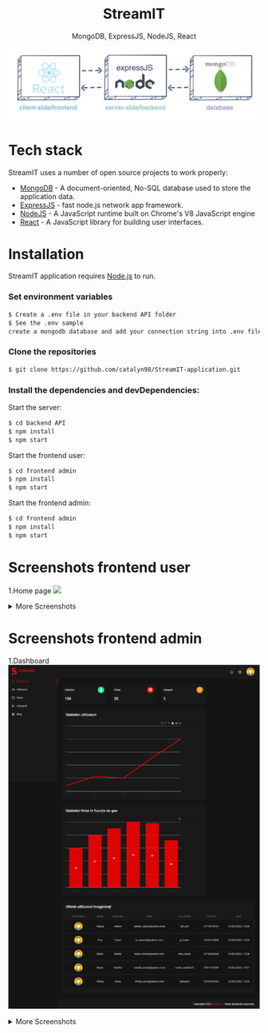 <h1 align="center">
StreamIT
</h1>
<p align="center">
MongoDB, ExpressJS, NodeJS, React
</p>

<img src="https://github.com/georgesimos/readme-assets/blob/master/cinema-plus/mern.png" />

# Tech stack
StreamIT uses a number of open source projects to work properly:
* [MongoDB](https://www.mongodb.com/) - A document-oriented, No-SQL database used to store the application data.
* [ExpressJS](https://expressjs.com/) - fast node.js network app framework.
* [NodeJS](https://nodejs.org/) - A JavaScript runtime built on Chrome's V8 JavaScript engine
* [React](https://reactjs.org/) - A JavaScript library for building user interfaces.

# Installation
StreamIT application requires [Node.js](https://nodejs.org/)  to run.

### Set environment variables 
```sh
$ Create a .env file in your backend API folder
$ See the .env sample
create a mongodb database and add your connection string into .env file
```

### Clone the repositories
```sh
$ git clone https://github.com/catalyn98/StreamIT-application.git
```

### Install the dependencies and devDependencies:
Start the server:
```sh
$ cd backend API
$ npm install 
$ npm start 
```
Start the frontend user:
```sh
$ cd frontend admin
$ npm install 
$ npm start 
```
Start the frontend admin:
```sh
$ cd frontend admin
$ npm install 
$ npm start 
```

# Screenshots frontend user 

1.Home page
<img src="https://github.com/catalyn98/StreamIT-application/blob/master/Users%20pages%20screenshots/4.Home%20page.png" />

<details>
  <summary>More Screenshots</summary>
  2.Movies page
  <img src="https://github.com/catalyn98/StreamIT-application/blob/master/Users%20pages%20screenshots/5.Movies%20page.png" />

  3.Blog page
  <img src="https://github.com/catalyn98/StreamIT-application/blob/master/Users%20pages%20screenshots/6.Blog%20page.png" />

  4.Team page
  <img src="https://github.com/catalyn98/StreamIT-application/blob/master/Users%20pages%20screenshots/7.Team%20page.png" />

  5.Contact us page
  <img src="https://github.com/catalyn98/StreamIT-application/blob/master/Users%20pages%20screenshots/8.Contact%20us.png" />

  6.View profile
  <img src="https://github.com/catalyn98/StreamIT-application/blob/master/Users%20pages%20screenshots/9.View%20profile.png" />

  7.Settings account
  <img src="https://github.com/catalyn98/StreamIT-application/blob/master/Users%20pages%20screenshots/10.Settings%20account.png" />

  8.Seen movies by user
  <img src="https://github.com/catalyn98/StreamIT-application/blob/master/Users%20pages%20screenshots/11.Seen%20movies%20by%20user.png" />

  9.Movies details page
  <img src="https://github.com/catalyn98/StreamIT-application/blob/master/Users%20pages%20screenshots/12.Movies%20details%20page.png" />

  10.Terms of use
  <img src="https://github.com/catalyn98/StreamIT-application/blob/master/Users%20pages%20screenshots/15.Terms%20of%20use.png" />

  11.Privacy policy
  <img src="https://github.com/catalyn98/StreamIT-application/blob/master/Users%20pages%20screenshots/13.Privacy%20policy.png" />

  12.Frequevent questions
  <img src="https://github.com/catalyn98/StreamIT-application/blob/master/Users%20pages%20screenshots/14.Frequevent%20questions.png" />

  13.Login page
  <img src="https://github.com/catalyn98/StreamIT-application/blob/master/Users%20pages%20screenshots/1.Login%20page.png" />

  14.Register page
  <img src="https://github.com/catalyn98/StreamIT-application/blob/master/Users%20pages%20screenshots/2.Register%20page.png" />

  15.Recovery password page
  <img src="https://github.com/catalyn98/StreamIT-application/blob/master/Users%20pages%20screenshots/3.Recovery%20password%20page.png" />
</details>

# Screenshots frontend admin 

1.Dashboard
<img src="https://github.com/catalyn98/StreamIT-application/blob/master/Admin%20pages%20screenshots/1.Dashboard.png" />

<details>
  <summary>More Screenshots</summary>
  2.Users list
  <img src="https://github.com/catalyn98/StreamIT-application/blob/master/Admin%20pages%20screenshots/2.Users%20list.png" />

  3.Movies list
  <img src="https://github.com/catalyn98/StreamIT-application/blob/master/Admin%20pages%20screenshots/3.Movies%20list.png" />

  4.Categories movies
  <img src="https://github.com/catalyn98/StreamIT-application/blob/master/Admin%20pages%20screenshots/4.Categories%20movies%20list.png" />

  5.Posts list
  <img src="https://github.com/catalyn98/StreamIT-application/blob/master/Admin%20pages%20screenshots/5.Posts%20list.png" />

  6.Account settings
  <img src="https://github.com/catalyn98/StreamIT-application/blob/master/Admin%20pages%20screenshots/6.Account%20settings.png" />

  7.Change password
  <img src="https://github.com/catalyn98/StreamIT-application/blob/master/Admin%20pages%20screenshots/7.Change%20password.png" />

  8.Add movie page
  <img src="https://github.com/catalyn98/StreamIT-application/blob/master/Admin%20pages%20screenshots/8.Add%20movie%20page.png" />

  9.Add category movies list
  <img src="https://github.com/catalyn98/StreamIT-application/blob/master/Admin%20pages%20screenshots/9.Add%20category%20movies%20list.png" />

  10.Add post page
  <img src="https://github.com/catalyn98/StreamIT-application/blob/master/Admin%20pages%20screenshots/10.Add%20post%20page.png" />

  11.Login admin page
  <img src="https://github.com/catalyn98/StreamIT-application/blob/master/Admin%20pages%20screenshots/11.Login%20admin%20page.png" />
</details>